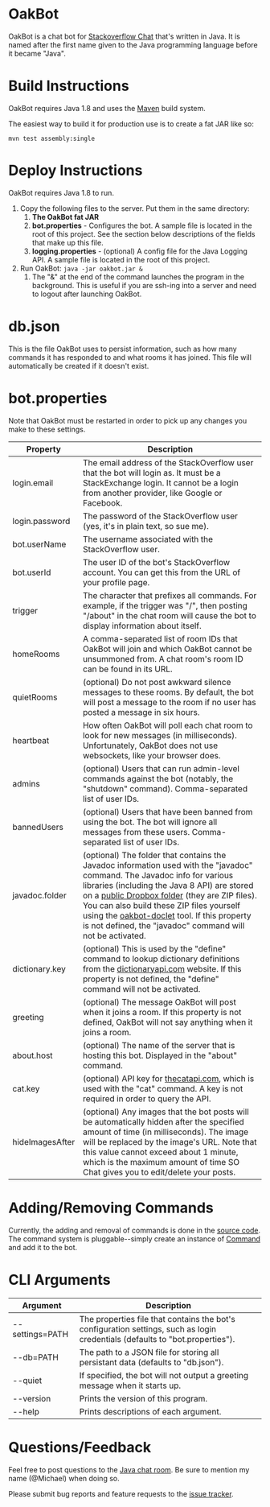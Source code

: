 # OakBot

OakBot is a chat bot for [Stackoverflow Chat](http://chat.stackoverflow.com) that's written in Java.  It is named after the first name given to the Java programming language before it became "Java".

# Build Instructions

OakBot requires Java 1.8 and uses the [Maven](http://maven.apache.org) build system.

The easiest way to build it for production use is to create a fat JAR like so:

`mvn test assembly:single`

# Deploy Instructions

OakBot requires Java 1.8 to run.

1. Copy the following files to the server.  Put them in the same directory:
   1. **The OakBot fat JAR**
   1. **bot.properties** - Configures the bot.  A sample file is located in the root of this project.  See the section below descriptions of the fields that make up this file.
   1. **logging.properties** - (optional) A config file for the Java Logging API.  A sample file is located in the root of this project.
1. Run OakBot: `java -jar oakbot.jar &`  
   1. The "&" at the end of the command launches the program in the background.  This is useful if you are ssh-ing into a server and need to logout after launching OakBot.

# db.json

This is the file OakBot uses to persist information, such as how many commands it has responded to and what rooms it has joined. This file will automatically be created if it doesn't exist.

# bot.properties

Note that OakBot must be restarted in order to pick up any changes you make to these settings.

Property | Description
-------- | -----------
login.email | The email address of the StackOverflow user that the bot will login as. It must be a StackExchange login.  It cannot be a login from another provider, like Google or Facebook.
login.password | The password of the StackOverflow user (yes, it's in plain text, so sue me).
bot.userName | The username associated with the StackOverflow user.
bot.userId | The user ID of the bot's StackOverflow account. You can get this from the URL of your profile page.
trigger | The character that prefixes all commands.  For example, if the trigger was "/", then posting "/about" in the chat room will cause the bot to display information about itself.
homeRooms | A comma-separated list of room IDs that OakBot will join and which OakBot cannot be unsummoned from.  A chat room's room ID can be found in its URL.
quietRooms | (optional) Do not post awkward silence messages to these rooms. By default, the bot will post a message to the room if no user has posted a message in six hours. 
heartbeat | How often OakBot will poll each chat room to look for new messages (in milliseconds).  Unfortunately, OakBot does not use websockets, like your browser does.
admins | (optional) Users that can run admin-level commands against the bot (notably, the "shutdown" command). Comma-separated list of user IDs.
bannedUsers | (optional) Users that have been banned from using the bot. The bot will ignore all messages from these users. Comma-separated list of user IDs.
javadoc.folder | (optional) The folder that contains the Javadoc information used with the "javadoc" command.  The Javadoc info for various libraries (including the Java 8 API) are stored on a [public Dropbox folder](https://www.dropbox.com/sh/xkf7kua3hzd8xvo/AAC1sOkVTNUE2MKPAXTm28bna?dl=0) (they are ZIP files).  You can also build these ZIP files yourself using the [oakbot-doclet](https://github.com/mangstadt/oakbot-doclet) tool. If this property is not defined, the "javadoc" command will not be activated.
dictionary.key | (optional) This is used by the "define" command to lookup dictionary definitions from the [dictionaryapi.com](http://www.dictionaryapi.com/) website. If this property is not defined, the "define" command will not be activated.
greeting | (optional) The message OakBot will post when it joins a room. If this property is not defined, OakBot will not say anything when it joins a room.
about.host | (optional) The name of the server that is hosting this bot.  Displayed in the "about" command.
cat.key | (optional) API key for [thecatapi.com](http://thecatapi.com/docs.html), which is used with the "cat" command. A key is not required in order to query the API.
hideImagesAfter | (optional) Any images that the bot posts will be automatically hidden after the specified amount of time (in milliseconds). The image will be replaced by the image's URL. Note that this value cannot exceed about 1 minute, which is the maximum amount of time SO Chat gives you to edit/delete your posts.

# Adding/Removing Commands

Currently, the adding and removal of commands is done in the [source code](https://github.com/JavaChat/OakBot/blob/master/src/main/java/oakbot/Main.java).  The command system is pluggable--simply create an instance of [Command](https://github.com/JavaChat/OakBot/blob/master/src/main/java/oakbot/command/Command.java) and add it to the bot.

# CLI Arguments

Argument | Description
-------- | -----------
--settings=PATH | The properties file that contains the bot's configuration settings, such as login credentials (defaults to "bot.properties").
--db=PATH | The path to a JSON file for storing all persistant data (defaults to "db.json").
--quiet | If specified, the bot will not output a greeting message when it starts up.
--version | Prints the version of this program.
--help | Prints descriptions of each argument.

# Questions/Feedback

Feel free to post questions to the [Java chat room](http://chat.stackoverflow.com/rooms/139).  Be sure to mention my name (@Michael) when doing so.

Please submit bug reports and feature requests to the [issue tracker](https://github.com/mangstadt/OakBot/issues).
